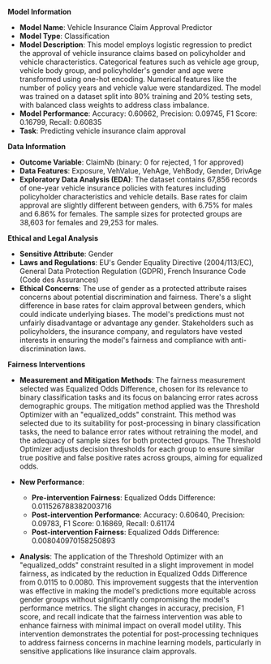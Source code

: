 **Model Information**

* **Model Name**: Vehicle Insurance Claim Approval Predictor
* **Model Type**: Classification
* **Model Description**: This model employs logistic regression to predict the approval of vehicle insurance claims based on policyholder and vehicle characteristics. Categorical features such as vehicle age group, vehicle body group, and policyholder's gender and age were transformed using one-hot encoding. Numerical features like the number of policy years and vehicle value were standardized. The model was trained on a dataset split into 80% training and 20% testing sets, with balanced class weights to address class imbalance.
* **Model Performance**: Accuracy: 0.60662, Precision: 0.09745, F1 Score: 0.16799, Recall: 0.60835
* **Task**: Predicting vehicle insurance claim approval

**Data Information**

* **Outcome Variable**: ClaimNb (binary: 0 for rejected, 1 for approved)
* **Data Features**: Exposure, VehValue, VehAge, VehBody, Gender, DrivAge
* **Exploratory Data Analysis (EDA)**: The dataset contains 67,856 records of one-year vehicle insurance policies with features including policyholder characteristics and vehicle details. Base rates for claim approval are slightly different between genders, with 6.75% for males and 6.86% for females. The sample sizes for protected groups are 38,603 for females and 29,253 for males.

**Ethical and Legal Analysis**

* **Sensitive Attribute**: Gender
* **Laws and Regulations**: EU's Gender Equality Directive (2004/113/EC), General Data Protection Regulation (GDPR), French Insurance Code (Code des Assurances)
* **Ethical Concerns**: The use of gender as a protected attribute raises concerns about potential discrimination and fairness. There's a slight difference in base rates for claim approval between genders, which could indicate underlying biases. The model's predictions must not unfairly disadvantage or advantage any gender. Stakeholders such as policyholders, the insurance company, and regulators have vested interests in ensuring the model's fairness and compliance with anti-discrimination laws.

**Fairness Interventions**

- **Measurement and Mitigation Methods**:
  The fairness measurement selected was Equalized Odds Difference, chosen for its relevance to binary classification tasks and its focus on balancing error rates across demographic groups. The mitigation method applied was the Threshold Optimizer with an "equalized_odds" constraint. This method was selected due to its suitability for post-processing in binary classification tasks, the need to balance error rates without retraining the model, and the adequacy of sample sizes for both protected groups. The Threshold Optimizer adjusts decision thresholds for each group to ensure similar true positive and false positive rates across groups, aiming for equalized odds.

- **New Performance**:
  - **Pre-intervention Fairness**: Equalized Odds Difference: 0.011526788382003716
  - **Post-intervention Performance**: Accuracy: 0.60640, Precision: 0.09783, F1 Score: 0.16869, Recall: 0.61174
  - **Post-intervention Fairness**: Equalized Odds Difference: 0.008040970158250893

- **Analysis**:
  The application of the Threshold Optimizer with an "equalized_odds" constraint resulted in a slight improvement in model fairness, as indicated by the reduction in Equalized Odds Difference from 0.0115 to 0.0080. This improvement suggests that the intervention was effective in making the model's predictions more equitable across gender groups without significantly compromising the model's performance metrics. The slight changes in accuracy, precision, F1 score, and recall indicate that the fairness intervention was able to enhance fairness with minimal impact on overall model utility. This intervention demonstrates the potential for post-processing techniques to address fairness concerns in machine learning models, particularly in sensitive applications like insurance claim approvals.